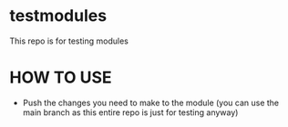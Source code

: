 # testmodules
This repo is for testing modules


# HOW TO USE 

- Push the changes you need to make to the module (you can use the main branch as this entire repo is just for testing anyway)
